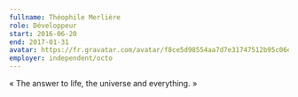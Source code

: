 ```yaml
---
fullname: Théophile Merlière
role: Développeur
start: 2016-06-20
end: 2017-01-31
avatar: https://fr.gravatar.com/avatar/f8ce5d98554aa7d7e31747512b95c06e?size=512
employer: independent/octo
---
```


« The answer to life, the universe and everything. »
